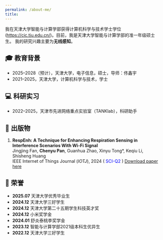 ```yaml
---
permalink: /about-me/
title: 
---
```


<span class='anchor' id='about-me'></span>
我在天津大学智能与计算学部获得计算机科学与技术学士学位(https://cic.tju.edu.cn/)。目前，我是天津大学智能与计算学部的准一年级硕士生。
我的研究兴趣主要为**无线感知**。


## 🎓 教育背景
- 2025–2028（预计），天津大学，电子信息，硕士，导师：佟鑫宇
- 2021–2025，天津大学，计算机科学与技术，学士

## 💻 科研实习
- 2022–2025，天津市先进网络重点实验室（TANKlab），科研助手


## 📝 出版物
1. **RespEnh: A Technique for Enhancing Respiration Sensing in Interference Scenarios With Wi-Fi Signal** <br/>
  Jingjing Fan, **Chenyu Pan**, Guanhua Zhao, Xinyu Tong*, Keqiu Li, Shisheng Huang <br/>
   IEEE Internet of Things Journal (_IOTJ_), 2024 (<font color=blue> SCI-Q2 </font>) [Download paper here](http://PCY.github.io/files/RespEnh_A_Technique_for_Enhancing_Respiration_Sensing_in_Interference_Scenarios_With_Wi-Fi_Signal.pdf)<br/>


## 🏅 荣誉
- **2025.07** 天津大学优秀毕业生
- **2024.12** 天津大学三好学生
- **2024.12** 天津大学第二十五期学生科技英才奖
- **2024.12** 小米奖学金
- **2024.01** 舒炎泰桃李奖学金
- **2023.12** 智能与计算学部2021级本科生优异生
- **2022.12** 天津大学三好学生

